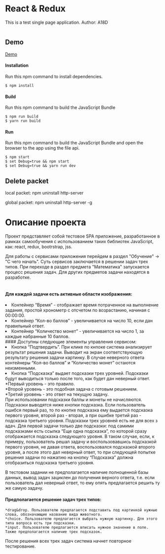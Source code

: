 React & Redux
=====================
This is a test single page application.
Author: A18D

```javascript


```

Demo
-------------
[Demo](https://github.com/A18D/Test.git)


#### Installation
Run this npm command to install dependencies.
```
$ npm install
```

#### Build
Run this npm command to build the JavaScript Bundle
```
$ npm run build
$ yarn run build

```

#### Run
Run this npm command to build the JavaScript Bundle and open the browser to the app using the file api.
```
$ npm start
$ set Debug=true && npm start
$ set Debug=true && yarn run dev

```

Delete packet
-------------
local packet:
npm uninstall http-server

global packet:
npm uninstall http-server -g

Описание проекта
=====================
Проект представляет собой тестовое SPA приложение, разработанное в рамках самообучения с использованием таких библиотек JavaScript, как: react, redux, bootrstrap, jss.

Для работы с сервисами приложения перейдем в раздел "Обучение" -> "С чего начать". Суть сервисов заключается в решении задач трех типов. При переходе в раздел предмета "Математика" запускается процесс решения задач. Для других предметов задачи находятся в разработке.<br>
<br>
#### Для каждой задачи есть активные ​​области ​​изображения:<br>
<li>Контейнер “Время” - отображает время потраченное на выполнение задания, простой хронометр ​с​ ​​отсчетом ​​по ​​возрастанию, ​​начиная ​с​ ​​00:00:00.<br>
<li>Контейнер “Кол-во баллов” - увеличивается на число 10, если дан правильный ответ.<br>
<li>Контейнер “Количество монет” - увеличивается на число 1, за каждые набранные 10 баллов.<br>
#### Доступны следующие элементы управления сервисом:
<li>Кнопка “Подтвердить”. При клике по кнпоке система анализирует результат решения задачи. Выводит на экран соответствующую результату решения задачи картинку. В случае ​​неверного ​​ответа контейнеры “Кол-во баллов” и “Количество монет” ​​остаются ​​неизменными.<br>
<li>Кнопка “Подсказка” выдает подсказки трех уровней. Подсказки будут выводиться только после того, как будет дан неверный ответ.<br>
    *Первый уровень - это правило.<br>
    *Второй уровень - это подобная задача с готовым решением.<br>
    *Третий уровень - это ответ на текущую задачу.<br>
При использовании подсказки баллы и монеты не начисляются. Подсказки выводятся ниже кнопки подсказка. Если пользователь ошибся первый раз, то по кнопке подсказка ему выдается подсказка первого уровня, второй раз - вторая, а при ошибке третий раз - подсказка третьего уровня. Подсказки трех уровней есть не для ​​всех ​з​адач. ​​Для ​​первой ​з​адачи ​т​олько ​​две ​​подсказки: под самими подсказками есть ссылка “Еще одна подсказка”, по которой сразу отображается подсказка следующего уровня. В таком случае, если, к примеру, пользователь решал задачу и воспользовавшись подсказкой первого уровня, не давая ответа, воспользовался подсказкой второго уровня, а после этого дал неверный ответ, то при следующей попытке решения задачи по нажатию на кнопку “Подсказка” должна отобразиться подсказка ​т​ретьего ​у​ровня.

В тестовом задании не предполагается наличие полноценной базы данных, вывод задач зациклен до получения верного ответа, т.е. если пользователь дал неверный ответ, то ему опять предлагается решить ту же самую задачу.

#### Предполагается решение задач трех типов:
    *drag&drop. Пользователю предлагается подставить под картинкой нужные слова, обозначающие название вида животного.
    *choice. Пользователю ​​предлагается ​​выбрать ​​нужную ​к​артинку. Для этого типа вопроса ​​есть ​т​ри ​​подсказки.
    *input. Пользователю ​​предлагается ​​вписать ​​нужное ​з​начение ​​в ​​поле. Также предполагается наличие трех подсказок.
После решения всех трех задач система начнет повторное тестирование.